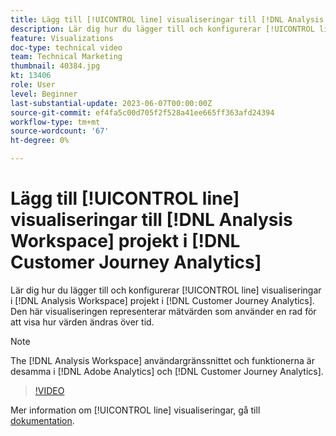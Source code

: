 ```yaml
---
title: Lägg till [!UICONTROL line] visualiseringar till [!DNL Analysis Workspace] projekt
description: Lär dig hur du lägger till och konfigurerar [!UICONTROL line] visualiseringar till [!DNL Analysis Workspace] projekt i [!DNL Customer Journey Analytics].
feature: Visualizations
doc-type: technical video
team: Technical Marketing
thumbnail: 40384.jpg
kt: 13406
role: User
level: Beginner
last-substantial-update: 2023-06-07T00:00:00Z
source-git-commit: ef4fa5c00d705f2f528a41ee665ff363afd24394
workflow-type: tm+mt
source-wordcount: '67'
ht-degree: 0%

---
```


# Lägg till [!UICONTROL line] visualiseringar till [!DNL Analysis Workspace] projekt i [!DNL Customer Journey Analytics]

Lär dig hur du lägger till och konfigurerar [!UICONTROL line] visualiseringar i [!DNL Analysis Workspace] projekt i [!DNL Customer Journey Analytics]. Den här visualiseringen representerar mätvärden som använder en rad för att visa hur värden ändras över tid.

>[!NOTE]
>
>The [!DNL Analysis Workspace] användargränssnittet och funktionerna är desamma i [!DNL Adobe Analytics] och [!DNL Customer Journey Analytics].

>[!VIDEO](https://video.tv.adobe.com/v/40384/?quality=12&learn=on)

Mer information om [!UICONTROL line] visualiseringar, gå till [dokumentation](https://experienceleague.adobe.com/docs/analytics-platform/using/cja-workspace/visualizations/line.html).
